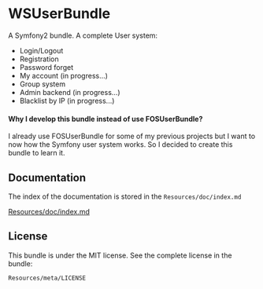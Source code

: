 WSUserBundle
=============

A Symfony2 bundle. A complete User system:
- Login/Logout
- Registration
- Password forget
- My account (in progress...)
- Group system
- Admin backend (in progress...)
- Blacklist by IP (in progress...)

#### Why I develop this bundle instead of use FOSUserBundle?
I already use FOSUserBundle for some of my previous projects but 
I want to now how the Symfony user system works. So I decided to 
create this bundle to learn it.


Documentation
-------------

The index of the documentation is stored in the `Resources/doc/index.md`

[Resources/doc/index.md](https://github.com/WedgeSama/WSUserBundle/blob/master/Resources/doc/index.md)

License
-------

This bundle is under the MIT license. See the complete license in the bundle:

    Resources/meta/LICENSE